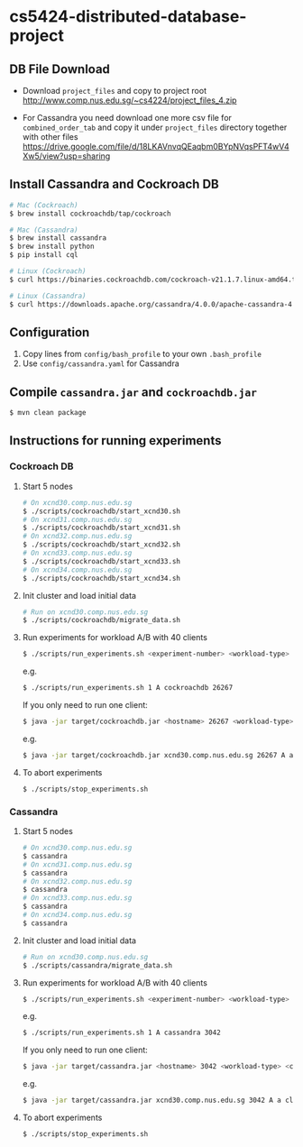 # cs5424-distributed-database-project

## DB File Download

- Download `project_files` and copy to project root http://www.comp.nus.edu.sg/~cs4224/project_files_4.zip

- For Cassandra you need download one more csv file for `combined_order_tab` and copy it under `project_files` directory together with other files https://drive.google.com/file/d/18LKAVnvqQEaqbm0BYpNVqsPFT4wV4Xw5/view?usp=sharing

## Install Cassandra and Cockroach DB

```zsh
# Mac (Cockroach)
$ brew install cockroachdb/tap/cockroach

# Mac (Cassandra)
$ brew install cassandra
$ brew install python
$ pip install cql

# Linux (Cockroach)
$ curl https://binaries.cockroachdb.com/cockroach-v21.1.7.linux-amd64.tgz | tar -xz && sudo cp -i cockroach-v21.1.7.linux-amd64 /temp/CS4224C/cockroach-v21.1.7.linux-amd64

# Linux (Cassandra)
$ curl https://downloads.apache.org/cassandra/4.0.0/apache-cassandra-4.0.0-bin.tar.gz.sha256 | tar -xz && sudo cp -i apache-cassandra-4.0.0-bin /temp/CS4224C/apache-cassandra-4.0.0-bin
```

## Configuration

1. Copy lines from `config/bash_profile` to your own `.bash_profile`
2. Use `config/cassandra.yaml` for Cassandra

## Compile `cassandra.jar` and `cockroachdb.jar`

```zsh
$ mvn clean package
```

## Instructions for running experiments

### Cockroach DB

1. Start 5 nodes

   ```zsh
   # On xcnd30.comp.nus.edu.sg
   $ ./scripts/cockroachdb/start_xcnd30.sh
   # On xcnd31.comp.nus.edu.sg
   $ ./scripts/cockroachdb/start_xcnd31.sh
   # On xcnd32.comp.nus.edu.sg
   $ ./scripts/cockroachdb/start_xcnd32.sh
   # On xcnd33.comp.nus.edu.sg
   $ ./scripts/cockroachdb/start_xcnd33.sh
   # On xcnd34.comp.nus.edu.sg
   $ ./scripts/cockroachdb/start_xcnd34.sh

   ```

2. Init cluster and load initial data
   ```zsh
   # Run on xcnd30.comp.nus.edu.sg
   $ ./scripts/cockroachdb/migrate_data.sh
   ```
3. Run experiments for workload A/B with 40 clients

   ```zsh
   $ ./scripts/run_experiments.sh <experiment-number> <workload-type> cockroachdb 26267
   ```

   e.g.

   ```zsh
   $ ./scripts/run_experiments.sh 1 A cockroachdb 26267
   ```

   If you only need to run one client:

   ```zsh
   $ java -jar target/cockroachdb.jar <hostname> 26267 <workload-type> <client-id> <statistics-csv-dir> 0
   ```

   e.g.

   ```zsh
   $ java -jar target/cockroachdb.jar xcnd30.comp.nus.edu.sg 26267 A a clients.csv 0
   ```

4. To abort experiments
   ```
   $ ./scripts/stop_experiments.sh
   ```

### Cassandra

1. Start 5 nodes

   ```zsh
   # On xcnd30.comp.nus.edu.sg
   $ cassandra
   # On xcnd31.comp.nus.edu.sg
   $ cassandra
   # On xcnd32.comp.nus.edu.sg
   $ cassandra
   # On xcnd33.comp.nus.edu.sg
   $ cassandra
   # On xcnd34.comp.nus.edu.sg
   $ cassandra
   ```

2. Init cluster and load initial data
   ```zsh
   # Run on xcnd30.comp.nus.edu.sg
   $ ./scripts/cassandra/migrate_data.sh
   ```
3. Run experiments for workload A/B with 40 clients

   ```zsh
   $ ./scripts/run_experiments.sh <experiment-number> <workload-type> cockroachdb 26267
   ```

   e.g.

   ```zsh
   $ ./scripts/run_experiments.sh 1 A cassandra 3042
   ```

   If you only need to run one client:

   ```zsh
   $ java -jar target/cassandra.jar <hostname> 3042 <workload-type> <client-id> <statistics-csv-dir> 0
   ```

   e.g.

   ```zsh
   $ java -jar target/cassandra.jar xcnd30.comp.nus.edu.sg 3042 A a clients.csv 0
   ```

4. To abort experiments
   ```
   $ ./scripts/stop_experiments.sh
   ```
